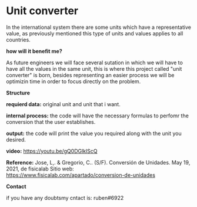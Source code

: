  # Unit converter #

In the international system there are some units which have a representative value, as previously mentioned
this type of units and values applies to all countries. 

**how will it benefit me?**

As future engineers we will face several sutation in which we will have to have all the values in the same
unit, this is where this project called "unit converter" is born, besides representing an easier process we 
will be optimizin time in order to focus directly on the problem. 

 **Structure** 
 
**requierd data:** original unit and unit that i want.

**internal process:** the code will have the necessary formulas to perfomr the conversion that the user establishes.

**output:** the code will print the value you required along with the unit you desired.

**video:** <https://youtu.be/gQ0DGlklScQ>

**Reference:** Jose, L,. & Gregorio, C.. (S/F). Conversión de Unidades. May 19, 2021, de fisicalab Sitio web: https://www.fisicalab.com/apartado/conversion-de-unidades 

**Contact**

if you have any doubtsmy cntact is: ruben#6922
